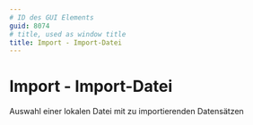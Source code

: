 ```yaml
---
# ID des GUI Elements
guid: 8074
# title, used as window title
title: Import - Import-Datei
---
```


# Import - Import-Datei

Auswahl einer lokalen Datei mit zu importierenden Datensätzen

